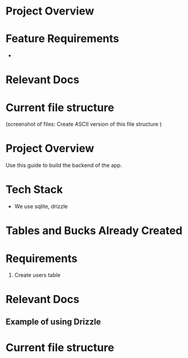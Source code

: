 # Project Overview


# Feature Requirements
- 

# Relevant Docs


# Current file structure
(screenshot of files: 
Create ASCII version of this file structure
)





# Project Overview
Use this guide to build the backend of the app.

# Tech Stack
- We use sqlite, drizzle

# Tables and Bucks Already Created

# Requirements
1. Create users table

# Relevant Docs
## Example of using Drizzle
<!code here!>

# Current file structure
